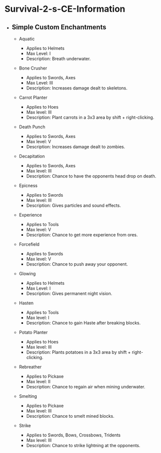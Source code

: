 # Survival-2-s-CE-Information
  
- **Simple Custom Enchantments**
  -
 

   - Aquatic 
     - Applies to Helmets
     - Max Level: I
     - Description: Breath underwater.
      
   - Bone Crusher
     - Applies to Swords, Axes
     - Max Level: III
     - Description: Increases damage dealt to skeletons.

   - Carrot Planter
     - Applies to Hoes
     - Max level: III
     - Description: Plant carrots in a 3x3 area by shift + right-clicking.

   - Death Punch
     - Applies to Swords, Axes
     - Max level: V
     - Description: Increases damage dealt to zombies.

   - Decapitation
     - Applies to Swords, Axes
     - Max level: III
     - Description: Chance to have the opponents head drop on death.

   - Epicness
     - Applies to Swords
     - Max level: III
     - Description: Gives particles and sound effects.

   - Experience
     - Applies to Tools
     - Max level: V
     - Description: Chance to get more experience from ores.

   - Forcefield
     - Applies to Swords
     - Max level: V
     - Description: Chance to push away your opponent.

   - Glowing
     - Applies to Helmets
     - Max Level: I
     - Description: Gives permanent night vision.

   - Hasten
     - Applies to Tools
     - Max level: I
     - Description: Chance to gain Haste after breaking blocks.

   - Potato Planter
     - Applies to Hoes
     - Max level: III
     - Description: Plants potatoes in a 3x3 area by shift + right-clicking.

   - Rebreather
     - Applies to Pickaxe
     - Max level: II
     - Description: Chance to regain air when mining underwater.

   - Smelting
     - Applies to Pickaxe
     - Max level: III
     - Description: Chance to smelt mined blocks.

   - Strike
      - Applies to Swords, Bows, Crossbows, Tridents
      - Max level: III
      - Description: Chance to strike lightning at the opponents.


